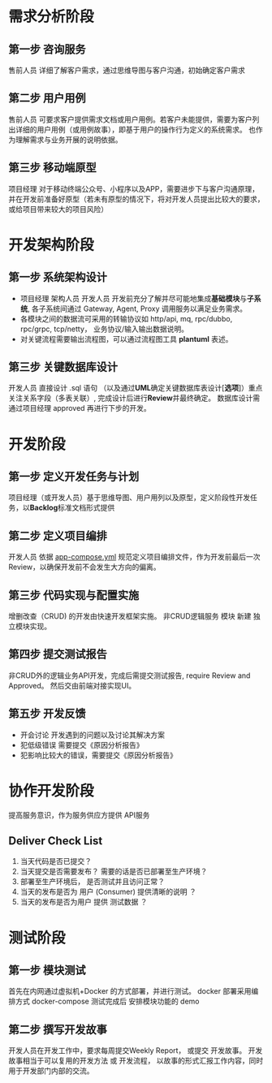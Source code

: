 # 需求分析阶段
## 第一步 咨询服务
售前人员 详细了解客户需求，通过思维导图与客户沟通，初始确定客户需求

## 第二步 用户用例
售前人员 可要求客户提供需求文档或用户用例。若客户未能提供，需要为客户列出详细的用户用例（或用例故事），即基于用户的操作行为定义的系统需求。 也作为理解需求与业务开展的说明依据。

## 第三步 移动端原型
项目经理 对于移动终端公众号、小程序以及APP，需要进步下与客户沟通原理，并在开发前准备好原型（若未有原型的情况下，将对开发人员提出比较大的要求，或给项目带来较大的项目风险）

# 开发架构阶段
## 第一步 系统架构设计
- 项目经理 架构人员 开发人员 开发前充分了解并尽可能地集成**基础模块**与**子系统**, 各子系统间通过 Gateway, Agent, Proxy 调用服务以满足业务需求。 
- 各模块之间的数据流可采用的转输协议如 http/api, mq, rpc/dubbo, rpc/grpc, tcp/netty， 业务协议/输入输出数据说明。
- 对关键流程需要输出流程图，可以通过流程图工具 **plantuml** 表述。 

## 第三步 关键数据库设计
开发人员 直接设计 .sql 语句 （以及通过**UML**确定关键数据库表设计[**选项**]）重点关注关系字段（多表关联）, 完成设计后进行**Review**并最终确定。
数据库设计需通过项目经理 approved 再进行下步的开发。

# 开发阶段

## 第一步 定义开发任务与计划
项目经理（或开发人员）基于思维导图、用户用列以及原型，定义阶段性开发任务，以**Backlog**标准文档形式提供

## 第二步 定义项目编排
开发人员 依据 [app-compose.yml](https://github.com/kequandian/dev_docs/blob/master/app-compose.yml)  规范定义项目编排文件，作为开发前最后一次Review，以确保开发前不会发生大方向的偏离。

## 第三步 代码实现与配置实施
增删改查（CRUD) 的开发由快速开发框架实施。 非CRUD逻辑服务 模块 新建 独立模块实现。

## 第四步 提交测试报告
非CRUD外的逻辑业务API开发，完成后需提交测试报告, require Review and Approved。 然后交由前端对接实现UI。

## 第五步 开发反馈

- 开会讨论 开发遇到的问题以及讨论其解决方案
- 犯低级错误 需要提交《原因分析报告》
- 犯影响比较大的错误，需要提交《原因分析报告》

# 协作开发阶段
提高服务意识，作为服务供应方提供 API服务

## Deliver Check List
1)	当天代码是否已提交？
2)	当天提交是否需要发布？ 需要的话是否已部署至生产环境？ 
3)	部署至生产环境后， 是否测试并且访问正常？ 
4)	当天的发布是否为 用户 (Consumer)  提供清晰的说明 ？
5)	当天的发布是否为用户 提供 测试数据 ？

# 测试阶段

## 第一步 模块测试
首先在内网通过虚拟机+Docker 的方式部署，并进行测试。 docker 部署采用编排方式  docker-compose
测试完成后 安排模块功能的 demo

## 第二步 撰写开发故事
开发人员在开发工作中，要求每周提交Weekly Report， 或提交 开发故事。
开发故事相当于可以复用的开发方法 或 开发流程， 以故事的形式汇报工作内容，同时用于开发部门内部的交流。

